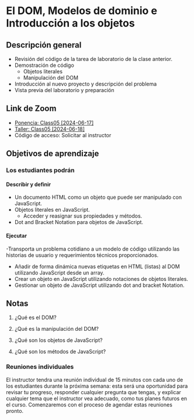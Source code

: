 # El DOM, Modelos de dominio e Introducción a los objetos

## Descripción general

- Revisión del código de la tarea de laboratorio de la clase anterior.
- Demostración de código
  - Objetos literales
  - Manipulación del DOM
- Introducción al nuevo proyecto y descripción del problema
- Vista previa del laboratorio y preparación

## Link de Zoom

- [Ponencia: Class05 [2024-06-17]](https://us06web.zoom.us/rec/share/zrjgM59EctzEaXeZNJieZGi8jWGXRMhyachZIqf5ph8V6FUHheOxW81mTrc4Mtjv.CzuZKyqxmzOq_MF8?startTime=1718841757000)
- [Taller: Class05 [2024-06-18]]() 
- Código de acceso: Solicitar al instructor


## Objetivos de aprendizaje

### Los estudiantes podrán

#### Describir y definir

- Un documento HTML como un objeto que puede ser manipulado con JavaScript.
- Objetos literales en JavaScript.
  - Acceder y reasignar sus propiedades y métodos.
- Dot and Bracket Notation para objetos de JavaScript.

#### Ejecutar

-Transporta un problema cotidiano a un modelo de código utilizando las historias de usuario y requerimientos técnicos proporcionados.
- Añadir de forma dinámica nuevas etiquetas en HTML (listas) al DOM utilizando JavaScript desde un array.
- Crear un objeto en JavaScript utilizando notaciones de objetos literales.
- Gestionar un objeto de JavaScript utilizando dot and bracket Notation.

## Notas

1. ¿Qué es el DOM?

1. ¿Qué es la manipulación del DOM?

1. ¿Qué son los objetos de JavaScript?

1. ¿Qué son los métodos de JavaScript?

### Reuniones individuales

El instructor tendra una reunión individual de 15 minutos con cada uno de los estudiantes durante la próxima semana: esta será una oportunidad para revisar tu progreso, responder cualquier pregunta que tengas, y explicar cualquier tema que el instructor vea adecuado, como tus planes futuros en el curso. Comenzaremos con el proceso de agendar estas reuniones pronto.
